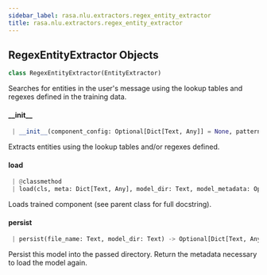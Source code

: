 ```yaml
---
sidebar_label: rasa.nlu.extractors.regex_entity_extractor
title: rasa.nlu.extractors.regex_entity_extractor
---
```

## RegexEntityExtractor Objects

```python
class RegexEntityExtractor(EntityExtractor)
```

Searches for entities in the user&#x27;s message using the lookup tables and regexes
defined in the training data.

#### \_\_init\_\_

```python
 | __init__(component_config: Optional[Dict[Text, Any]] = None, patterns: Optional[List[Dict[Text, Text]]] = None)
```

Extracts entities using the lookup tables and/or regexes defined.

#### load

```python
 | @classmethod
 | load(cls, meta: Dict[Text, Any], model_dir: Text, model_metadata: Optional[Metadata] = None, cached_component: Optional["RegexEntityExtractor"] = None, **kwargs: Any, ,) -> "RegexEntityExtractor"
```

Loads trained component (see parent class for full docstring).

#### persist

```python
 | persist(file_name: Text, model_dir: Text) -> Optional[Dict[Text, Any]]
```

Persist this model into the passed directory.
Return the metadata necessary to load the model again.

